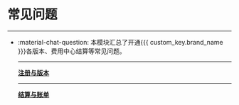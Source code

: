 # 常见问题
---


<div class="grid cards" markdown>

-   :material-chat-question: 本模块汇总了开通{{{ custom_key.brand_name }}}各版本、费用中心结算等常见问题。

    ---

    [__注册与版本__](./register-plan.md)

    ---

    [__结算与账单__](./settlement-bill.md)


    </div>







